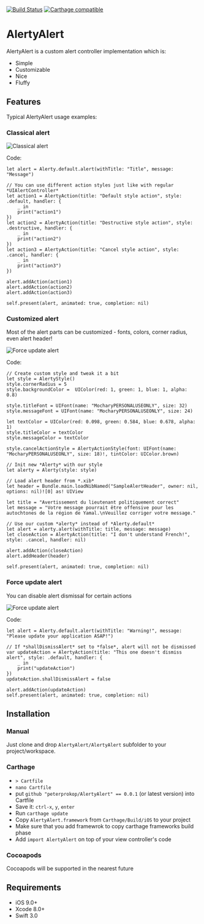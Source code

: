 [![Build Status](https://travis-ci.org/peterprokop/AlertyAlert.svg?branch=master)](https://travis-ci.org/peterprokop/AlertyAlert)
[![Carthage compatible](https://img.shields.io/badge/Carthage-compatible-4BC51D.svg?style=flat)](https://github.com/Carthage/Carthage)

# AlertyAlert

AlertyAlert is a custom alert controller implementation which is:
- Simple
- Customizable
- Nice
- Fluffy

## Features

Typical AlertyAlert usage examples:

### Classical alert

![Classical alert](http://i.imgur.com/ZySARNE.png)

Code:
```
let alert = Alerty.default.alert(withTitle: "Title", message: "Message")
            
// You can use different action styles just like with regular *UIAlertController*
let action1 = AlertyAction(title: "Default style action", style: .default, handler: {
    _ in
    print("action1")
})
let action2 = AlertyAction(title: "Destructive style action", style: .destructive, handler: {
    _ in
    print("action2")
})
let action3 = AlertyAction(title: "Cancel style action", style: .cancel, handler: {
    _ in
    print("action3")
})

alert.addAction(action1)
alert.addAction(action2)
alert.addAction(action3)

self.present(alert, animated: true, completion: nil)
```

### Customized alert
Most of the alert parts can be customized - fonts, colors, corner radius, even alert header!

![Force update alert](http://i.imgur.com/iR4SnZv.png)

Code:
```
// Create custom style and tweak it a bit
let style = AlertyStyle()
style.cornerRadius = 5
style.backgroundColor =  UIColor(red: 1, green: 1, blue: 1, alpha: 0.8)

style.titleFont = UIFont(name: "MocharyPERSONALUSEONLY", size: 32)
style.messageFont = UIFont(name: "MocharyPERSONALUSEONLY", size: 24)

let textColor = UIColor(red: 0.098, green: 0.584, blue: 0.678, alpha: 1)
style.titleColor = textColor
style.messageColor = textColor

style.cancelActionStyle = AlertyActionStyle(font: UIFont(name: "MocharyPERSONALUSEONLY", size: 18)!, tintColor: UIColor.brown)

// Init new *Alerty* with our style
let alerty = Alerty(style: style)

// Load alert header from *.xib*
let header = Bundle.main.loadNibNamed("SampleAlertHeader", owner: nil, options: nil)![0] as! UIView

let title = "Avertissement du lieutenant politiquement correct"
let message = "Votre message pourrait être offensive pour les autochtones de la région de Yamal.\nVeuillez corriger votre message."

// Use our custom *alerty* instead of *Alerty.default*
let alert = alerty.alert(withTitle: title, message: message)
let closeAction = AlertyAction(title: "I don't understand French!", style: .cancel, handler: nil)

alert.addAction(closeAction)
alert.addHeader(header)

self.present(alert, animated: true, completion: nil)
```

### Force update alert
You can disable alert dismissal for certain actions

![Force update alert](http://i.imgur.com/ft5HAWU.png)

Code:
```
let alert = Alerty.default.alert(withTitle: "Warning!", message: "Please update your application ASAP!")

// If *shallDismissAlert* set to *false*, alert will not be dismissed
var updateAction = AlertyAction(title: "This one doesn't dismiss alert", style: .default, handler: {
    _ in
    print("updateAction")
})
updateAction.shallDismissAlert = false

alert.addAction(updateAction)
self.present(alert, animated: true, completion: nil)
```

## Installation

### Manual
Just clone and drop `AlertyAlert/AlertyAlert` subfolder to your project/workspace.

### Carthage
* `> Cartfile`
* `nano Cartfile`
* put `github "peterprokop/AlertyAlert" == 0.0.1` (or latest version) into Cartfile
* Save it: `ctrl-x`, `y`, `enter`
* Run `carthage update`
* Copy `AlertyAlert.framework` from `Carthage/Build/iOS` to your project
* Make sure that you add framewrok to copy carthage frameworks build phase
* Add `import AlertyAlert` on top of your view controller's code

### Cocoapods

Cocoapods will be supported in the nearest future

## Requirements

- iOS 9.0+
- Xcode 8.0+
- Swift 3.0
